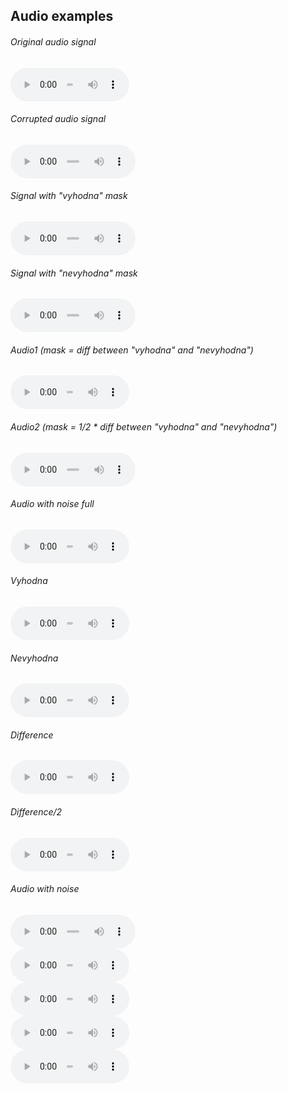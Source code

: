 ## Audio examples

<div class="container">
   <div class="column-1">
     <h6>Original audio signal</h6>
     <audio src="tests_vf_vs_signal/audio_without_noise/testing_audio0_original.wav" controls preload style="width: 190px;"></audio>
   </div>
   <div class="column-2">
     <h6>Corrupted audio signal</h6>
     <audio src="tests_vf_vs_signal/audio_without_noise/testing_audio0_istft_from_spectrogram.wav" controls preload style="width: 200px;"></audio>
   </div>
   <div class="column-3">
     <h6>Signal with "vyhodna" mask</h6>
     <audio src="tests_vf_vs_signal/audio_without_noise/testing_audio0_vyhodna.wav" controls preload style="width: 200px;"></audio>
   </div>
   <div class="column-4">
     <h6>Signal with "nevyhodna" mask</h6>
     <audio src="tests_vf_vs_signal/audio_without_noise/testing_audio0_nevyhodna.wav" controls preload style="width: 200px;"></audio>
   </div>
</div>

<div class="container">
   <div class="column-1">
     <h6>Audio1 (mask = diff between "vyhodna" and "nevyhodna")</h6>
     <audio src="tests_vf_vs_signal/audio_without_noise/testing_audio0_rozdiel_vyh_nevyh.wav" controls preload style="width: 190px;"></audio>
   </div>
   <div class="column-2">
     <h6>Audio2  (mask = 1/2 * diff between "vyhodna" and "nevyhodna")</h6>
     <audio src="tests_vf_vs_signal/audio_without_noise/testing_audio0_rozdiel_vyh_nevyh_div2.wav" controls preload style="width: 200px;"></audio>
   </div>
</div>

<div class="container">
   <div class="column-1">
     <h6>Audio with noise full</h6>
     <audio src="tests_vf_vs_signal/audio_without_noise/testing_audio0_rozdiel_vyh_nevyh.wav" controls preload style="width: 190px;"></audio>
      <div class="row-1">
      <h6>Vyhodna</h6>
      <audio src="tests_vf_vs_signal/audio_without_noise/testing_audio0_rozdiel_vyh_nevyh.wav" controls preload style="width: 190px;"></audio>
      </div>
      <div class="row-2">
      <h6>Nevyhodna</h6>
      <audio src="tests_vf_vs_signal/audio_without_noise/testing_audio0_rozdiel_vyh_nevyh.wav" controls preload style="width: 190px;"></audio>
      </div>
      <div class="row-3">
      <h6>Difference</h6>
      <audio src="tests_vf_vs_signal/audio_without_noise/testing_audio0_rozdiel_vyh_nevyh.wav" controls preload style="width: 190px;"></audio>
      </div>
      <div class="row-4">
      <h6>Difference/2</h6>
      <audio src="tests_vf_vs_signal/audio_without_noise/testing_audio0_rozdiel_vyh_nevyh.wav" controls preload style="width: 190px;"></audio>
      </div>
   </div>
   
   <div class="column-2">
     <h6>Audio with noise </h6>
     <audio src="tests_vf_vs_signal/audio_without_noise/testing_audio0_rozdiel_vyh_nevyh_div2.wav" controls preload style="width: 200px;"></audio>
      <div class="row-1">
      <audio src="tests_vf_vs_signal/audio_without_noise/testing_audio0_rozdiel_vyh_nevyh.wav" controls preload style="width: 190px;"></audio>
      </div>
      <div class="row-2">
      <audio src="tests_vf_vs_signal/audio_without_noise/testing_audio0_rozdiel_vyh_nevyh.wav" controls preload style="width: 190px;"></audio>
      </div>
      <div class="row-3">
      <audio src="tests_vf_vs_signal/audio_without_noise/testing_audio0_rozdiel_vyh_nevyh.wav" controls preload style="width: 190px;"></audio>
      </div>
      <div class="row-4">
      <audio src="tests_vf_vs_signal/audio_without_noise/testing_audio0_rozdiel_vyh_nevyh.wav" controls preload style="width: 190px;"></audio>
      </div>
   </div>
   
</div>

